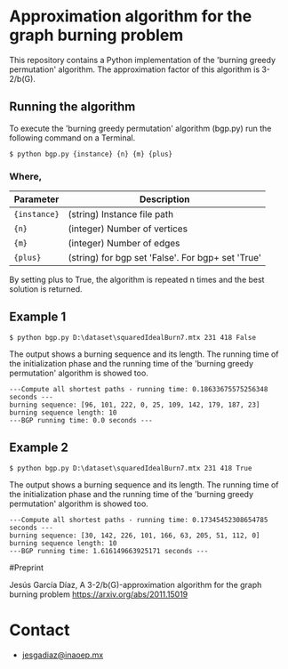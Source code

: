 # Approximation algorithm for the graph burning problem
This repository contains a Python implementation of the 'burning greedy permutation' algorithm. The approximation factor of this algorithm is 3-2/b(G). 

## Running the algorithm

To execute the 'burning greedy permutation' algorithm (bgp.py) run the following command on a Terminal.

```
$ python bgp.py {instance} {n} {m} {plus}
```

### Where,

|  Parameter |                                          Description                                          |
|----------|---------------------------------------------------------------------------------------------|
| `{instance}` | (string) Instance file path                                    |
| `{n}`    | (integer) Number of vertices  |
| `{m}`    | (integer) Number of edges  |
| `{plus}`    | (string) for bgp set 'False'. For bgp+ set 'True'  |

By setting plus to True, the algorithm is repeated n times and the best solution is returned.

## Example 1

```
$ python bgp.py D:\dataset\squaredIdealBurn7.mtx 231 418 False
```

The output shows a burning sequence and its length. The running time of the initialization phase and the running time of the 'burning greedy permutation' algorithm is showed too.

```
---Compute all shortest paths - running time: 0.18633675575256348 seconds ---
burning sequence: [96, 101, 222, 0, 25, 109, 142, 179, 187, 23]
burning sequence length: 10
---BGP running time: 0.0 seconds ---
```

## Example 2

```
$ python bgp.py D:\dataset\squaredIdealBurn7.mtx 231 418 True
```

The output shows a burning sequence and its length. The running time of the initialization phase and the running time of the 'burning greedy permutation' algorithm is showed too.

```
---Compute all shortest paths - running time: 0.17345452308654785 seconds ---
burning sequence: [30, 142, 226, 101, 166, 63, 205, 51, 112, 0]
burning sequence length: 10
---BGP running time: 1.616149663925171 seconds ---
```
#Preprint

Jesús García Díaz, A 3-2/b(G)-approximation algorithm for the graph burning problem
https://arxiv.org/abs/2011.15019

# Contact

* jesgadiaz@inaoep.mx
